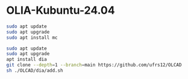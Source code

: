 # OLIA-Kubuntu-24.04
```bash
sudo apt update
sudo apt upgrade
sudo apt install mc
```
```bash
sudo apt update
sudo apt upgrade
apt install dia
git clone --depth=1 --branch=main https://github.com/ufrs12/OLCAD
sh ./OLCAD/dia/add.sh
```

